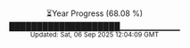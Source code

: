 <p align="center">
⏳Year Progress (68.08 %)<br>
████████████████████▁▁▁▁▁▁▁▁▁▁ <br>
<sub>Updated: Sat, 06 Sep 2025 12:04:09 GMT</sub>
</p>

